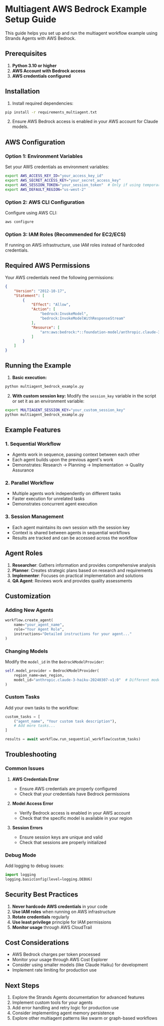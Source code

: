 # Multiagent AWS Bedrock Example Setup Guide

This guide helps you set up and run the multiagent workflow example using Strands Agents with AWS Bedrock.

## Prerequisites

1. **Python 3.10 or higher**
2. **AWS Account with Bedrock access**
3. **AWS credentials configured**

## Installation

1. Install required dependencies:
```bash
pip install -r requirements_multiagent.txt
```

2. Ensure AWS Bedrock access is enabled in your AWS account for Claude models.

## AWS Configuration

### Option 1: Environment Variables
Set your AWS credentials as environment variables:

```bash
export AWS_ACCESS_KEY_ID="your_access_key_id"
export AWS_SECRET_ACCESS_KEY="your_secret_access_key"
export AWS_SESSION_TOKEN="your_session_token"  # Only if using temporary credentials
export AWS_DEFAULT_REGION="us-west-2"
```

### Option 2: AWS CLI Configuration
Configure using AWS CLI:
```bash
aws configure
```

### Option 3: IAM Roles (Recommended for EC2/ECS)
If running on AWS infrastructure, use IAM roles instead of hardcoded credentials.

## Required AWS Permissions

Your AWS credentials need the following permissions:
```json
{
    "Version": "2012-10-17",
    "Statement": [
        {
            "Effect": "Allow",
            "Action": [
                "bedrock:InvokeModel",
                "bedrock:InvokeModelWithResponseStream"
            ],
            "Resource": [
                "arn:aws:bedrock:*::foundation-model/anthropic.claude-3-sonnet-20240229-v1:0"
            ]
        }
    ]
}
```

## Running the Example

1. **Basic execution:**
```bash
python multiagent_bedrock_example.py
```

2. **With custom session key:**
Modify the `session_key` variable in the script or set it as an environment variable:
```bash
export MULTIAGENT_SESSION_KEY="your_custom_session_key"
python multiagent_bedrock_example.py
```

## Example Features

### 1. Sequential Workflow
- Agents work in sequence, passing context between each other
- Each agent builds upon the previous agent's work
- Demonstrates: Research → Planning → Implementation → Quality Assurance

### 2. Parallel Workflow  
- Multiple agents work independently on different tasks
- Faster execution for unrelated tasks
- Demonstrates concurrent agent execution

### 3. Session Management
- Each agent maintains its own session with the session key
- Context is shared between agents in sequential workflows
- Results are tracked and can be accessed across the workflow

## Agent Roles

1. **Researcher**: Gathers information and provides comprehensive analysis
2. **Planner**: Creates strategic plans based on research and requirements
3. **Implementer**: Focuses on practical implementation and solutions
4. **QA Agent**: Reviews work and provides quality assessments

## Customization

### Adding New Agents
```python
workflow.create_agent(
    name="your_agent_name",
    role="Your Agent Role",
    instructions="Detailed instructions for your agent..."
)
```

### Changing Models
Modify the `model_id` in the `BedrockModelProvider`:
```python
self.model_provider = BedrockModelProvider(
    region_name=aws_region,
    model_id="anthropic.claude-3-haiku-20240307-v1:0"  # Different model
)
```

### Custom Tasks
Add your own tasks to the workflow:
```python
custom_tasks = [
    ("agent_name", "Your custom task description"),
    # Add more tasks...
]

results = await workflow.run_sequential_workflow(custom_tasks)
```

## Troubleshooting

### Common Issues

1. **AWS Credentials Error**
   - Ensure AWS credentials are properly configured
   - Check that your credentials have Bedrock permissions

2. **Model Access Error**
   - Verify Bedrock access is enabled in your AWS account
   - Check that the specific model is available in your region

3. **Session Errors**
   - Ensure session keys are unique and valid
   - Check that sessions are properly initialized

### Debug Mode
Add logging to debug issues:
```python
import logging
logging.basicConfig(level=logging.DEBUG)
```

## Security Best Practices

1. **Never hardcode AWS credentials** in your code
2. **Use IAM roles** when running on AWS infrastructure
3. **Rotate credentials** regularly
4. **Use least privilege** principle for IAM permissions
5. **Monitor usage** through AWS CloudTrail

## Cost Considerations

- AWS Bedrock charges per token processed
- Monitor your usage through AWS Cost Explorer
- Consider using smaller models (like Claude Haiku) for development
- Implement rate limiting for production use

## Next Steps

1. Explore the Strands Agents documentation for advanced features
2. Implement custom tools for your agents
3. Add error handling and retry logic for production use
4. Consider implementing agent memory persistence
5. Explore other multiagent patterns like swarm or graph-based workflows
